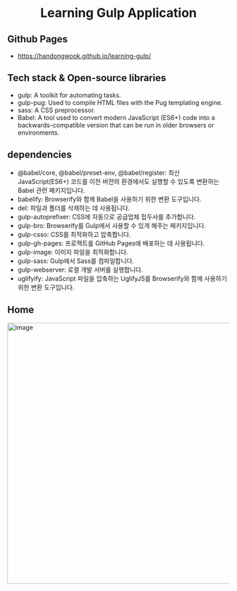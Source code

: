 <h1 align="center">Learning Gulp Application</h1>

## Github Pages
- https://handongwook.github.io/learning-gulp/

## Tech stack & Open-source libraries
- gulp: A toolkit for automating tasks.
- gulp-pug: Used to compile HTML files with the Pug templating engine.
- sass: A CSS preprocessor.
- Babel: A tool used to convert modern JavaScript (ES6+) code into a backwards-compatible version that can be run in older browsers or environments.

## dependencies
 - @babel/core, @babel/preset-env, @babel/register: 최신 JavaScript(ES6+) 코드를 이전 버전의 환경에서도 실행할 수 있도록 변환하는 Babel 관련 패키지입니다.
- babelify: Browserify와 함께 Babel을 사용하기 위한 변환 도구입니다.
- del: 파일과 폴더를 삭제하는 데 사용됩니다.
- gulp-autoprefixer: CSS에 자동으로 공급업체 접두사를 추가합니다.
- gulp-bro: Browserify를 Gulp에서 사용할 수 있게 해주는 패키지입니다.
- gulp-csso: CSS를 최적화하고 압축합니다.
- gulp-gh-pages: 프로젝트를 GitHub Pages에 배포하는 데 사용됩니다.
- gulp-image: 이미지 파일을 최적화합니다.
- gulp-sass: Gulp에서 Sass를 컴파일합니다.
- gulp-webserver: 로컬 개발 서버를 실행합니다.
- uglifyify: JavaScript 파일을 압축하는 UglifyJS를 Browserify와 함께 사용하기 위한 변환 도구입니다.

## Home
<img width="761" height="592" alt="image" src="https://github.com/user-attachments/assets/0d07ab41-20b8-40c3-ad51-b4a6db8747e6" />

